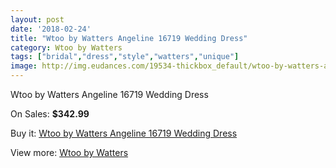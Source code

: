 ```yaml
---
layout: post
date: '2018-02-24'
title: "Wtoo by Watters Angeline 16719 Wedding Dress"
category: Wtoo by Watters
tags: ["bridal","dress","style","watters","unique"]
image: http://img.eudances.com/19534-thickbox_default/wtoo-by-watters-angeline-16719-wedding-dress.jpg
---
```

Wtoo by Watters Angeline 16719 Wedding Dress

On Sales: **$342.99**
<a href="https://www.eudances.com/en/wtoo-by-watters/5808-wtoo-by-watters-angeline-16719-wedding-dress.html"><amp-img layout="responsive" width="600" height="600" src="//img.eudances.com/19534-thickbox_default/wtoo-by-watters-angeline-16719-wedding-dress.jpg" alt="Wtoo by Watters Angeline 16719 Wedding Dress 0" /></a>
<a href="https://www.eudances.com/en/wtoo-by-watters/5808-wtoo-by-watters-angeline-16719-wedding-dress.html"><amp-img layout="responsive" width="600" height="600" src="//img.eudances.com/19539-thickbox_default/wtoo-by-watters-angeline-16719-wedding-dress.jpg" alt="Wtoo by Watters Angeline 16719 Wedding Dress 1" /></a>
<a href="https://www.eudances.com/en/wtoo-by-watters/5808-wtoo-by-watters-angeline-16719-wedding-dress.html"><amp-img layout="responsive" width="600" height="600" src="//img.eudances.com/19538-thickbox_default/wtoo-by-watters-angeline-16719-wedding-dress.jpg" alt="Wtoo by Watters Angeline 16719 Wedding Dress 2" /></a>
<a href="https://www.eudances.com/en/wtoo-by-watters/5808-wtoo-by-watters-angeline-16719-wedding-dress.html"><amp-img layout="responsive" width="600" height="600" src="//img.eudances.com/19537-thickbox_default/wtoo-by-watters-angeline-16719-wedding-dress.jpg" alt="Wtoo by Watters Angeline 16719 Wedding Dress 3" /></a>
<a href="https://www.eudances.com/en/wtoo-by-watters/5808-wtoo-by-watters-angeline-16719-wedding-dress.html"><amp-img layout="responsive" width="600" height="600" src="//img.eudances.com/19536-thickbox_default/wtoo-by-watters-angeline-16719-wedding-dress.jpg" alt="Wtoo by Watters Angeline 16719 Wedding Dress 4" /></a>
<a href="https://www.eudances.com/en/wtoo-by-watters/5808-wtoo-by-watters-angeline-16719-wedding-dress.html"><amp-img layout="responsive" width="600" height="600" src="//img.eudances.com/19535-thickbox_default/wtoo-by-watters-angeline-16719-wedding-dress.jpg" alt="Wtoo by Watters Angeline 16719 Wedding Dress 5" /></a>

Buy it: [Wtoo by Watters Angeline 16719 Wedding Dress](https://www.eudances.com/en/wtoo-by-watters/5808-wtoo-by-watters-angeline-16719-wedding-dress.html "Wtoo by Watters Angeline 16719 Wedding Dress")

View more: [Wtoo by Watters](https://www.eudances.com/en/49-wtoo-by-watters "Wtoo by Watters")